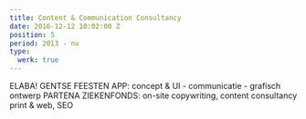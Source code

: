 ```yaml
---
title: Content & Communication Consultancy
date: 2016-12-12 10:02:00 Z
position: 5
period: 2013 - nu
type:
  werk: true
---
```


ELABA! GENTSE FEESTEN APP: concept & UI - communicatie - grafisch ontwerp               PARTENA ZIEKENFONDS: on-site copywriting, content consultancy print & web, SEO